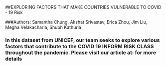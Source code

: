 ##EXPLORING FACTORS THAT MAKE COUNTRIES VULNERABLE TO COVID - 19 Risk

###Authors: Samantha Chung, Akshat Srivastav, Erica Zhou, Jim Liu, Megha Velakacharla, Shubh Kathuria

### In this dataset from UNICEF, our team seeks to explore various factors that contribute to the COVID 19 INFORM RISK CLASS throughout the pandemic. Please visit our article at: for more details

